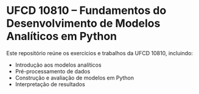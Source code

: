# UFCD 10810 – Fundamentos do Desenvolvimento de Modelos Analíticos em Python

Este repositório reúne os exercícios e trabalhos da UFCD 10810, incluindo:
- Introdução aos modelos analíticos
- Pré-processamento de dados
- Construção e avaliação de modelos em Python
- Interpretação de resultados
